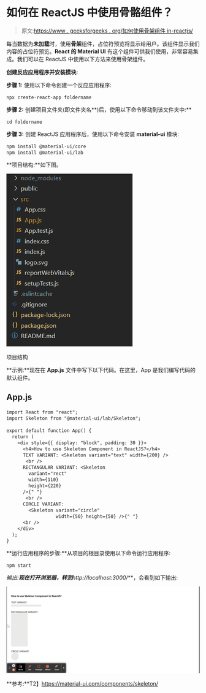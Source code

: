 # 如何在 ReactJS 中使用骨骼组件？

> 原文:[https://www . geeksforgeeks . org/如何使用骨架组件 in-reactjs/](https://www.geeksforgeeks.org/how-to-use-skeleton-component-in-reactjs/)

每当数据为**未加载**时，使用**骨架**组件，占位符预览将显示给用户。该组件显示我们内容的占位符预览。**React 的 Material UI** 有这个组件可供我们使用，非常容易集成。我们可以在 ReactJS 中使用以下方法来使用骨架组件。

**创建反应应用程序并安装模块:**

**步骤 1:** 使用以下命令创建一个反应应用程序:

```
npx create-react-app foldername
```

**步骤 2:** 创建项目文件夹(即文件夹名**)后，使用以下命令移动到该文件夹中:**

```
cd foldername
```

**步骤 3:** 创建 ReactJS 应用程序后，使用以下命令安装 **material-ui** 模块:

```
npm install @material-ui/core
npm install @material-ui/lab
```

**项目结构:**如下图。

![](img/f04ae0d8b722a9fff0bd9bd138b29c23.png)

项目结构

**示例:**现在在 **App.js** 文件中写下以下代码。在这里，App 是我们编写代码的默认组件。

## App.js

```
import React from "react";
import Skeleton from "@material-ui/lab/Skeleton";

export default function App() {
  return (
    <div style={{ display: "block", padding: 30 }}>
      <h4>How to use Skeleton Component in ReactJS?</h4>
      TEXT VARIANT: <Skeleton variant="text" width={200} />
       <br />
      RECTANGULAR VARIANT: <Skeleton
        variant="rect"
        width={110}
        height={220}
      />{" "}
       <br />
      CIRCLE VARIANT: 
        <Skeleton variant="circle"
                  width={50} height={50} />{" "}
      <br />
    </div>
  );
}
```

**运行应用程序的步骤:**从项目的根目录使用以下命令运行应用程序:

```
npm start
```

**输出:**现在打开浏览器，转到***http://localhost:3000/***，会看到如下输出:

![](img/ef6600bd000578900a21091da8dd8e11.png)

**参考:**T2】https://material-ui.com/components/skeleton/